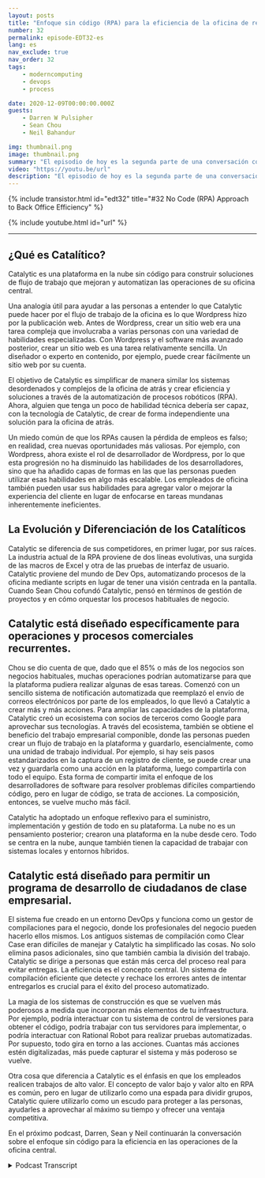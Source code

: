 ```yaml
---
layout: posts
title: "Enfoque sin código (RPA) para la eficiencia de la oficina de respaldo."
number: 32
permalink: episode-EDT32-es
lang: es
nav_exclude: true
nav_order: 32
tags:
    - moderncomputing
    - devops
    - process

date: 2020-12-09T00:00:00.000Z
guests:
    - Darren W Pulsipher
    - Sean Chou
    - Neil Bahandur

img: thumbnail.png
image: thumbnail.png
summary: "El episodio de hoy es la segunda parte de una conversación con Sean Chou, CEO de Catalytic, y Neil Bahadur, Jefe de Asociaciones de Catalytic. Hablan con Darren sobre su enfoque sin código para la eficiencia de la oficina trasera con una plataforma que utiliza tecnología de RPA y AI."
video: "https://youtu.be/url"
description: "El episodio de hoy es la segunda parte de una conversación con Sean Chou, CEO de Catalytic, y Neil Bahadur, Jefe de Asociaciones de Catalytic. Hablan con Darren sobre su enfoque sin código para la eficiencia de la oficina trasera con una plataforma que utiliza tecnología de RPA y AI."
---
```


<div>
{% include transistor.html id="edt32" title="#32 No Code (RPA) Approach to Back Office Efficiency" %}

{% include youtube.html id="url" %}
</div>

---

## ¿Qué es Catalítico?

Catalytic es una plataforma en la nube sin código para construir soluciones de flujo de trabajo que mejoran y automatizan las operaciones de su oficina central.

Una analogía útil para ayudar a las personas a entender lo que Catalytic puede hacer por el flujo de trabajo de la oficina es lo que Wordpress hizo por la publicación web. Antes de Wordpress, crear un sitio web era una tarea compleja que involucraba a varias personas con una variedad de habilidades especializadas. Con Wordpress y el software más avanzado posterior, crear un sitio web es una tarea relativamente sencilla. Un diseñador o experto en contenido, por ejemplo, puede crear fácilmente un sitio web por su cuenta.

El objetivo de Catalytic es simplificar de manera similar los sistemas desordenados y complejos de la oficina de atrás y crear eficiencia y soluciones a través de la automatización de procesos robóticos (RPA). Ahora, alguien que tenga un poco de habilidad técnica debería ser capaz, con la tecnología de Catalytic, de crear de forma independiente una solución para la oficina de atrás.

Un miedo común de que los RPAs causen la pérdida de empleos es falso; en realidad, crea nuevas oportunidades más valiosas. Por ejemplo, con Wordpress, ahora existe el rol de desarrollador de Wordpress, por lo que esta progresión no ha disminuido las habilidades de los desarrolladores, sino que ha añadido capas de formas en las que las personas pueden utilizar esas habilidades en algo más escalable. Los empleados de oficina también pueden usar sus habilidades para agregar valor o mejorar la experiencia del cliente en lugar de enfocarse en tareas mundanas inherentemente ineficientes.

## La Evolución y Diferenciación de los Catalíticos

Catalytic se diferencia de sus competidores, en primer lugar, por sus raíces. La industria actual de la RPA proviene de dos líneas evolutivas, una surgida de las macros de Excel y otra de las pruebas de interfaz de usuario. Catalytic proviene del mundo de Dev Ops, automatizando procesos de la oficina mediante scripts en lugar de tener una visión centrada en la pantalla. Cuando Sean Chou cofundó Catalytic, pensó en términos de gestión de proyectos y en cómo orquestar los procesos habituales de negocio.

## Catalytic está diseñado específicamente para operaciones y procesos comerciales recurrentes.

Chou se dio cuenta de que, dado que el 85% o más de los negocios son negocios habituales, muchas operaciones podrían automatizarse para que la plataforma pudiera realizar algunas de esas tareas. Comenzó con un sencillo sistema de notificación automatizada que reemplazó el envío de correos electrónicos por parte de los empleados, lo que llevó a Catalytic a crear más y más acciones. Para ampliar las capacidades de la plataforma, Catalytic creó un ecosistema con socios de terceros como Google para aprovechar sus tecnologías. A través del ecosistema, también se obtiene el beneficio del trabajo empresarial componible, donde las personas pueden crear un flujo de trabajo en la plataforma y guardarlo, esencialmente, como una unidad de trabajo individual. Por ejemplo, si hay seis pasos estandarizados en la captura de un registro de cliente, se puede crear una vez y guardarla como una acción en la plataforma, luego compartirla con todo el equipo. Esta forma de compartir imita el enfoque de los desarrolladores de software para resolver problemas difíciles compartiendo código, pero en lugar de código, se trata de acciones. La composición, entonces, se vuelve mucho más fácil.

Catalytic ha adoptado un enfoque reflexivo para el suministro, implementación y gestión de todo en su plataforma. La nube no es un pensamiento posterior; crearon una plataforma en la nube desde cero. Todo se centra en la nube, aunque también tienen la capacidad de trabajar con sistemas locales y entornos híbridos.

## Catalytic está diseñado para permitir un programa de desarrollo de ciudadanos de clase empresarial.

El sistema fue creado en un entorno DevOps y funciona como un gestor de compilaciones para el negocio, donde los profesionales del negocio pueden hacerlo ellos mismos. Los antiguos sistemas de compilación como Clear Case eran difíciles de manejar y Catalytic ha simplificado las cosas. No solo elimina pasos adicionales, sino que también cambia la división del trabajo. Catalytic se dirige a personas que están más cerca del proceso real para evitar entregas. La eficiencia es el concepto central. Un sistema de compilación eficiente que detecte y rechace los errores antes de intentar entregarlos es crucial para el éxito del proceso automatizado.

La magia de los sistemas de construcción es que se vuelven más poderosos a medida que incorporan más elementos de tu infraestructura. Por ejemplo, podría interactuar con tu sistema de control de versiones para obtener el código, podría trabajar con tus servidores para implementar, o podría interactuar con Rational Robot para realizar pruebas automatizadas. Por supuesto, todo gira en torno a las acciones. Cuantas más acciones estén digitalizadas, más puede capturar el sistema y más poderoso se vuelve.

Otra cosa que diferencia a Catalytic es el énfasis en que los empleados realicen trabajos de alto valor. El concepto de valor bajo y valor alto en RPA es común, pero en lugar de utilizarlo como una espada para dividir grupos, Catalytic quiere utilizarlo como un escudo para proteger a las personas, ayudarles a aprovechar al máximo su tiempo y ofrecer una ventaja competitiva.

En el próximo podcast, Darren, Sean y Neil continuarán la conversación sobre el enfoque sin código para la eficiencia en las operaciones de la oficina central.



<details>
<summary> Podcast Transcript </summary>

<p></p>

</details>
